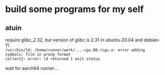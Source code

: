
# build some programs for my self

## atuin
require glibc_2.32, but version of glibc is 2.31 in ubuntu-20.04 and debian-11.  
```/usr/bin/ld: /home/runner/work/...-cgu.00.rcgu.o: error adding symbols: file in wrong format                                    collect2: error: ld returned 1 exit status```

wait for aarch64 runner...
